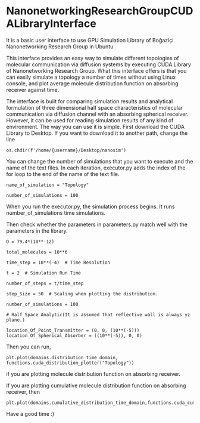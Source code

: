 # NanonetworkingResearchGroupCUDALibraryInterface
It is a basic user interface to use GPU Simulation Library of Boğaziçi Nanonetworking Research Group in Ubuntu

This interface provides an easy way to simulate different topologies of molecular communication via diffusion systems by executing CUDA Library of Nanonetworking Research Group. What this interface offers is that you can easily simulate a topology a number of times without using Linux console, and plot average molecule distribution function on absorbing receiver against time.

The interface is built for comparing simulation results and analytical formulation of three dimensional half space characteristics of molecular communication via diffusion channel with an absorbing spherical receiver. However, it can be used for reading simulation results of any kind of environment. The way you can use it is simple. First download the CUDA Library to Desktop. If you want to download it to another path, change the line 

```
os.chdir(f'/home/{username}/Desktop/nanosim')
```
You can change the number of simulations that you want to execute and the name of the text files. In each iteration, executor.py adds the index of the for loop to the end of the name of the text file. 

```
name_of_simulation = "Topology"

number_of_simulations = 100
```

When you run the executor.py, the simulation process begins. It runs number_of_simulations time simulations. 

Then check whether the parameters in parameters.py match well with the parameters in the library.

```
D = 79.4*(10**-12)

total_molecules = 10**6

time_step = 10**(-4)  # Time Resolution

t = 2  # Simulation Run Time

number_of_steps = t/time_step

step_Size = 50  # Scaling when plotting the distribution.

number_of_simulations = 100

# Half Space Analytic(It is assumed that reflective wall is always yz plane.)

location_Of_Point_Transmitter = (0, 0, (10**(-5)))
location_Of_Spherical_Absorber = ((10**(-5)), 0, 0)
```

Then you can run,
```
plt.plot(domains.distribution_time_domain, functions.cuda_distribution_plotter("Topology"))
```
if you are plotting molecule distribution function on absorbing receiver.

If you are plotting cumulative molecule distribution function on absorbing receiver, then

```
plt.plot(domains.cumulative_distribution_time_domain,functions.cuda_cumulative_distribution_plotter("Topology"))
```

Have a good time :) 

